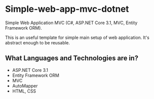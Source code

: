 # Simple-web-app-mvc-dotnet
Simple Web Application MVC (C#, ASP.NET Core 3.1, MVC, Entity Framework ORM).

This is an useful template for simple main setup of web application. It's abstract enough to be reusable.
## What Languages and Technologies are in? 
  - ASP.NET Core 3.1
  - Entity Framework ORM
  - MVC
  - AutoMapper
  - HTML, CSS
